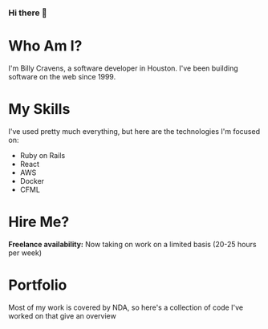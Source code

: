 ### Hi there 👋

<!--
**bdcravens/bdcravens** is a ✨ _special_ ✨ repository because its `README.md` (this file) appears on your GitHub profile.

Here are some ideas to get you started:

- 🔭 I’m currently working on ...
- 🌱 I’m currently learning ...
- 👯 I’m looking to collaborate on ...
- 🤔 I’m looking for help with ...
- 💬 Ask me about ...
- 📫 How to reach me: ...
- 😄 Pronouns: ...
- ⚡ Fun fact: ...
-->

# Who Am I?

I'm Billy Cravens, a software developer in Houston. I've been building software on the web since 1999. 

# My Skills

I've used pretty much everything, but here are the technologies I'm focused on:

- Ruby on Rails
- React
- AWS
- Docker
- CFML

# Hire Me?

**Freelance availability:** Now taking on work on a limited basis (20-25 hours per week)

# Portfolio

Most of my work is covered by NDA, so here's a collection of code I've worked on that give an overview


